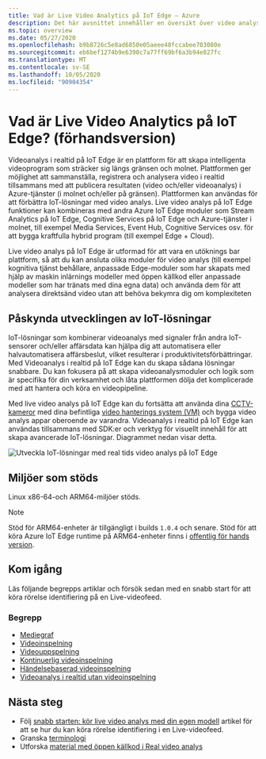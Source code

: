```yaml
---
title: Vad är Live Video Analytics på IoT Edge – Azure
description: Det här avsnittet innehåller en översikt över video analys på IoT Edge. Plattformen erbjuder funktioner som du kan använda för att förbättra IoT-lösningarna. Du kan till exempel avbilda, spela in, analysera direktsänd video och publicera resultaten (video och/eller video analys) till Azure-tjänster.
ms.topic: overview
ms.date: 05/27/2020
ms.openlocfilehash: b9b8726c5e8ad6850e05aeee48fccabee703080e
ms.sourcegitcommit: eb6bef1274b9e6390c7a77ff69bf6a3b94e827fc
ms.translationtype: MT
ms.contentlocale: sv-SE
ms.lasthandoff: 10/05/2020
ms.locfileid: "90904354"
---
```

# <a name="what-is-live-video-analytics-on-iot-edge-preview"></a>Vad är Live Video Analytics på IoT Edge? (förhandsversion)

Videoanalys i realtid på IoT Edge är en plattform för att skapa intelligenta videoprogram som sträcker sig längs gränsen och molnet. Plattformen ger möjlighet att sammanställa, registrera och analysera video i realtid tillsammans med att publicera resultaten (video och/eller videoanalys) i Azure-tjänster (i molnet och/eller på gränsen). Plattformen kan användas för att förbättra IoT-lösningar med video analys. Live video analys på IoT Edge funktioner kan kombineras med andra Azure IoT Edge moduler som Stream Analytics på IoT Edge, Cognitive Services på IoT Edge och Azure-tjänster i molnet, till exempel Media Services, Event Hub, Cognitive Services osv. för att bygga kraftfulla hybrid program (till exempel Edge + Cloud).

Live video analys på IoT Edge är utformad för att vara en utöknings bar plattform, så att du kan ansluta olika moduler för video analys (till exempel kognitiva tjänst behållare, anpassade Edge-moduler som har skapats med hjälp av maskin inlärnings modeller med öppen källkod eller anpassade modeller som har tränats med dina egna data) och använda dem för att analysera direktsänd video utan att behöva bekymra dig om komplexiteten

## <a name="accelerate-iot-solutions-development"></a>Påskynda utvecklingen av IoT-lösningar 

IoT-lösningar som kombinerar videoanalys med signaler från andra IoT-sensorer och/eller affärsdata kan hjälpa dig att automatisera eller halvautomatisera affärsbeslut, vilket resulterar i produktivitetsförbättringar. Med Videoanalys i realtid på IoT Edge kan du skapa sådana lösningar snabbare. Du kan fokusera på att skapa videoanalysmoduler och logik som är specifika för din verksamhet och låta plattformen dölja det komplicerade med att hantera och köra en videopipeline.

Med live video analys på IoT Edge kan du fortsätta att använda dina [CCTV-kameror](https://en.wikipedia.org/wiki/Closed-circuit_television_camera) med dina befintliga [video hanterings system (VM)](https://en.wikipedia.org/wiki/Video_management_system) och bygga video analys appar oberoende av varandra. Videoanalys i realtid på IoT Edge kan användas tillsammans med SDK:er och verktyg för visuellt innehåll för att skapa avancerade IoT-lösningar. Diagrammet nedan visar detta.

![Utveckla IoT-lösningar med real tids video analys på IoT Edge](./media/overview/product-diagram.svg)

## <a name="supported-environments"></a>Miljöer som stöds

Linux x86-64-och ARM64-miljöer stöds.
> [!NOTE]
> Stöd för ARM64-enheter är tillgängligt i builds `1.0.4` och senare.
> Stöd för att köra Azure IoT Edge runtime på ARM64-enheter finns i [offentlig för hands version](https://azure.microsoft.com/support/legal/preview-supplemental-terms/).

## <a name="get-started"></a>Kom igång

Läs följande begrepps artiklar och försök sedan med en snabb start för att köra rörelse identifiering på en Live-videofeed.

### <a name="concepts"></a>Begrepp

* [Mediegraf](media-graph-concept.md)
* [Videoinspelning](video-recording-concept.md)
* [Videouppspelning](video-playback-concept.md)
* [Kontinuerlig videoinspelning](continuous-video-recording-concept.md)
* [Händelsebaserad videoinspelning](event-based-video-recording-concept.md)
* [Videoanalys i realtid utan videoinspelning](analyze-live-video-concept.md)

## <a name="next-steps"></a>Nästa steg

* Följ [snabb starten: kör live video analys med din egen modell](use-your-model-quickstart.md) artikel för att se hur du kan köra rörelse identifiering i en Live-videofeed.
* Granska [terminologi](terminology.md)
* Utforska [material med öppen källkod i Real video analys](https://github.com/Azure/live-video-analytics)

